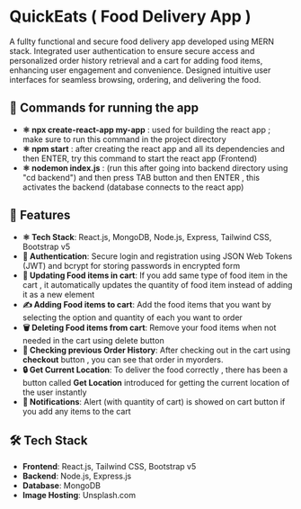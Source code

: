# QuickEats ( Food Delivery App )
A fullty functional and secure food delivery app developed using MERN stack. Integrated user authentication to ensure secure access and personalized order history retrieval and a cart for adding food items, enhancing user
 engagement and convenience. Designed intuitive user interfaces for seamless browsing, ordering, and delivering the food.

## 🌟 Commands for running the app

- **⚛️ npx create-react-app my-app**  :
  used for building the react app ; make sure to run this command in the project directory
- **⚛️ npm start**  :
  after creating the react app and all its dependencies and then ENTER, try this command to start the react app (Frontend)
 - **⚛️ nodemon index.js**  :
  (run this after going into backend directory using "cd backend") and then press TAB button and then ENTER , this activates the backend (database connects to the react app)

## 🌟 Features

- **⚛️ Tech Stack**: React.js, MongoDB, Node.js, Express, Tailwind CSS, Bootstrap v5
- **🔐 Authentication**: Secure login and registration using JSON Web Tokens (JWT) and bcrypt for storing passwords in encrypted form
- **👥 Updating Food items in cart**: If you add same type of food item in the cart , it automatically updates the quantity of food item instead of adding it as a new element
- **✍️ Adding Food items to cart**: Add the food items that you want by selecting the option and quantity of each you want to order
- **🗑️ Deleting Food items from cart**: Remove your food items when not needed in the cart using delete button
- **💬 Checking previous Order History**: After checking out in the cart using **checkout** button , you can see that order in myorders.
- **🔒 Get Current Location**: To deliver the food correctly , there has been a button called **Get Location** introduced for getting the current location of the user instantly
- **🔔 Notifications**: Alert (with quantity of cart) is showed on cart button if you add any items to the cart 

## 🛠️ Tech Stack

- **Frontend**: React.js, Tailwind CSS, Bootstrap v5
- **Backend**: Node.js, Express.js
- **Database**: MongoDB
- **Image Hosting**: Unsplash.com
